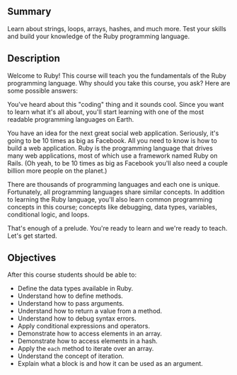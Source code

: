 ## Summary

Learn about strings, loops, arrays, hashes, and much more. Test your skills and build your knowledge of the Ruby programming language.

## Description

Welcome to Ruby! This course will teach you the fundamentals of the Ruby programming language. Why should you take this course, you ask? Here are some possible answers:

You've heard about this "coding" thing and it sounds cool. Since you want to learn what it's all about, you'll start learning with one of the most readable programming languages on Earth.

You have an idea for the next great social web application. Seriously, it's going to be 10 times as big as Facebook. All you need to know is how to build a web application. Ruby is the programming language that drives many web applications, most of which use a framework named Ruby on Rails. (Oh yeah, to be 10 times as big as Facebook you'll also need a couple billion more people on the planet.)

There are thousands of programming languages and each one is unique. Fortunately, all programming languages share similar concepts. In addition to learning the Ruby language, you'll also learn common programming concepts in this course; concepts like debugging, data types, variables, conditional logic, and loops.

That's enough of a prelude. You're ready to learn and we're ready to teach. Let's get started.

## Objectives

After this course students should be able to:

- Define the data types available in Ruby.
- Understand how to define methods.
- Understand how to pass arguments.
- Understand how to return a value from a method.
- Understand how to debug syntax errors.
- Apply conditional expressions and operators.
- Demonstrate how to access elements in an array.
- Demonstrate how to access elements in a hash.
- Apply the `each` method to iterate over an array.
- Understand the concept of iteration.
- Explain what a block is and how it can be used as an argument.
